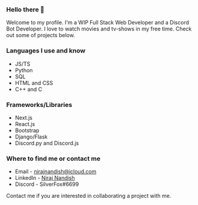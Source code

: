 ### Hello there 👋

Welcome to my profile. I'm a WIP Full Stack Web Developer and a Discord Bot Developer. I love to watch movies and tv-shows in my free time. Check out some of projects below.

### Languages I use and know
- JS/TS
- Python
- SQL
- HTML and CSS
- C++ and C

### Frameworks/Libraries
- Next.js
- React.js
- Bootstrap
- Django/Flask
- Discord.py and Discord.js

### Where to find me or contact me
- Email - nirajnandish@icloud.com
- LinkedIn - [Niraj Nandish](http://linkedin.com/in/niraj-n-656761191)
- Discord - SilverFox#6699

Contact me if you are interested in collaborating a project with me. 
<!--
**Nirajn2311/Nirajn2311** is a ✨ _special_ ✨ repository because its `README.md` (this file) appears on your GitHub profile.

Here are some ideas to get you started:

- 🔭 I’m currently working on ...
- 🌱 I’m currently learning ...
- 👯 I’m looking to collaborate on ...
- 🤔 I’m looking for help with ...
- 💬 Ask me about ...
- 📫 How to reach me: ...
- 😄 Pronouns: ...
- ⚡ Fun fact: ...
-->
